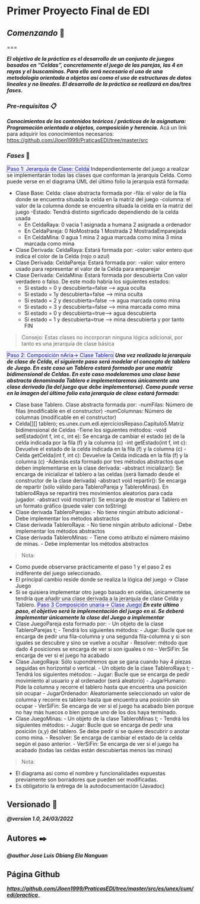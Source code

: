 # Primer Proyecto Final de EDI

## ***Comenzando*** 🚀
===

___El objetivo de la práctica es el desarrollo de un conjunto de juegos basados en “Celdas”,
concretamente el juego de las parejas, las 4 en rayas y el buscaminas. Para ello será necesario el uso
de una metodología orientada a objetos así como el uso de estructuras de datos lineales y no
lineales. El desarrollo de la práctica se realizará en dos/tres fases.___ 

### ***Pre-requisitos*** 📋
___Conocimientos de los contenidos teóricos / prácticos de
la asignatura: Programación orientada a objetos, composición y herencia.___
Acá un link para adquirir los conocimientos necesarios: https://github.com/Jloen1999/PraticasEDI/tree/master/src

### ***Fases*** 🔧

<span style="border: 1px dotted blue;color: blue;">Paso 1: Jerarquía de Clase: Celda</span>
Independientemente del juego a realizar se implementarán todas las clases que conforman la
jerarquía Celda. Como puede verse en el diagrama UML del último folio la jerarquía está formada:

- Clase Base: Celda: clase abstracta formada por 
     -fila: el valor de la fila donde se encuentra situada la celda en la matriz del juego
     -columna: el valor de la columna donde se encuentra situada la celda en la matriz del juego
     -Estado: Tendrá distinto signficado dependiendo de la celda usada
     - En CeldaRaya: 0 vacia 1 asignada a humana 2 asignada a ordenador
     - En CeldaPareja: 0 NoMostrada 1 Mostrada 2 MostradaEmparejada
     - En CeldaMina: 0 agua 1 mina 2 agua marcada como mina 3 mina marcada como mina
- Clase Derivada: CeldaRaya: Estará formada por:
     -color: valor entero que indica el color de la Celda (rojo o azul)
- Clase Derivada: CeldaPareja: Estará formada por:
     -valor: valor entero usado para representar el valor de la Celda para emparejar
- Clase Derivada: CeldaMina: Estará formada por descubierta Con valor verdadero o falso.
      De este modo habría los siguientes estados:
     - Si estado = 0 y descubierta=false –> agua oculta
     - Si estado = 1y descubierta=false –> mina oculta
     - Si estado = 2 y descubierta=false –> agua marcada como mina
     - Si estado = 3 y descubierta=false –> mina marcada como mina
     - Si estado = 0 y descubierta=true–> agua descubierta
     - Si estado = 1 y descubierta=true –> mina descubierta y por tanto FIN
>Consejo: 
   Estas clases no incorporan ninguna lógica adicional, por tanto es una jerarquía de clase
básica
>
<span style="border: 1px dotted blue;color: blue;">Paso 2: Composición nAria→ Clase Tablero</span>
___Una vez realizada la jerarquía de clase de Celda, el siguiente paso será modelar el concepto de
tablero de Juego. En este caso un Tablero estará formado por una matriz bidimensional de Celdas.
En este caso modelaremos una clase base abstracta denominada Tablero e implementaremos
únicamente una clase derivada (la del juego que debe implementarse). Como puede verse en la
imagen del último folio esta jerarquía de clase estará formada:___
- Clase base Tablero. Clase abstracta formada por:
     -numFilas: Número de filas (modificable en el constructor)
     -numColumnas: Número de columnas (modificable en el constructor)
- Celda[][] tablero; es.unex.cum.edi.ejerciciosRepaso.Capítulo5.Matriz bidimensional de Celdas
      -Tiene los siguientes métodos:
          -void setEstado(int f, int c, int e): Se encarga de cambiar el estado (e) de la celda indicada por la fila (f) y la columna (c)
          -int getEstado(int f, int c): Devuelve el estado de la celda indicada en la fila (f) y la columna (c)
          -Celda getCelda(int f, int c): Devuelve la Celda indicada en la fila (f) y la columna (c)
          -Además esta formado por tres métodos abstractos que deben implementarse en la clase derivada:
              -abstract inicializar(): Se encarga de inicializar el tablero a las celdas (será llamado desde el constructor de la clase derivada)
              -abstract void repartir(): Se encarga de repartir (sólo válido para TableroPareja y TableroMinas). 
              En tablero4Raya se repartirá tres movimientos aleatorios para cada jugador.
              -abstract void mostrar(): Se encarga de mostrar el Tablero en un formato gráfico (puede valer con toString)
- Clase derivada TableroParejas:
         - No tiene ningún atributo adicional
         -Debe implementar los métodos abstractos 
- Clase derivada TableroRaya:
         - No tiene ningún atributo adicional
         - Debe implementar los métodos abstractos 
- Clase derivada TableroMinas:
         - Tiene como atributo el número máximo de minas. 
         - Debe implementar los métodos abstractos 
>Nota:
- Como puede observarse prácticamente el paso 1 y el paso 2 es indiferente del juego
seleccionado. 
- El principal cambio reside donde se realiza la lógica del juego → Clase Juego
- Si se quisiera implementar otro juego basado en celdas, únicamente se tendría que añadir una
clase derivada a la jerarquía de clase Celda y Tablero.
<span style="border: 1px dotted blue;color: blue;">Paso 3 Composición unaria→ Clase Juego</span>
___En este último paso, el objetivo será la implementación del juego en sí. Se deberá implementar
únicamente la clase del Juego a implementar___
- Clase JuegoPareja esta formado por:
         - Un objeto de la clase TableroParejas t;
         - Tendrá los siguientes métodos:
	   - Jugar: Bucle que se encarga de pedir una fila-columna y una segunda fila-columna y si son iguales se descubre y sino se vuelve a ocultar
	   - Resolver: método que dado 4 posiciones se encarga de ver si son iguales o no
         - VerSiFin: Se encarga de ver si el juego ha acabado
- Clase JuegoRaya: Sólo supondremos que se gana cuando hay 4 piezas seguidas en horizontal
o vertical.
 	   - Un objeto de la clase TableroRaya t;
	   - Tendrá los siguientes métodos:
	   - Jugar: Bucle que se encarga de pedir movimiento al usuario y al ordenador (será aleatorio)
 	   - JugarHumano: Pide la columna y recorre el tablero hasta que encuentra una posición sin ocupar
	   - JugarOrdenador: Aleatoriamente seleccionado un valor de columna y recorre es tablero hasta que encuentra una posición sin ocupar
	   - VerSiFin: Se encarga de ver si el juego ha acabado bien porque no hay más huecos o bien porque uno de los dos haya terminado.
- Clase JuegoMinas: 
         - Un objeto de la clase TableroMinas t;
	   - Tendrá los siguientes métodos:
	   - Jugar: Bucle que se encarga de pedir una posición (x,y) del tablero. Se debe pedir si se quiere descubrir o anotar como mina.
	   - Resolver: Se encarga de cambiar el estado de la celda según el paso anterior.
	   - VerSiFin: Se encarga de ver si el juego ha acabado (todas las celdas están descubiertas menos las minas)
>Nota: 
- El diagrama así como el nombre y funcionalidades expuestas previamente son borradores
que pueden ser modificadas.
- Es obligatorio la entrega de la autodocumentación (Javadoc)


## Versionado 📌
___@version 1.0, 24/03/2022___

## Autores ✒️
___@author Jose Luis Obiang Ela Nanguan___

## Página Github
___https://github.com/Jloen1999/PraticasEDI/tree/master/src/es/unex/cum/edi/practica____
